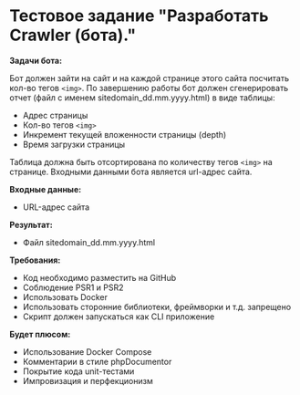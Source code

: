 # Тестовое задание "Разработать Crawler (бота)."

**Задачи бота:**

Бот должен зайти на сайт и на каждой странице этого сайта посчитать кол-во тегов `<img>`.
По завершению работы бот должен сгенерировать отчет (файл с именем sitedomain_dd.mm.yyyy.html) в виде таблицы:

* Адрес страницы
* Кол-во тегов `<img>`
* Инкремент текущей вложенности страницы (depth)
* Время загрузки страницы

Таблица должна быть отсортирована по количеству тегов `<img>` на странице. Входными данными бота является url-адрес сайта.

**Входные данные:**

* URL-адрес сайта

**Результат:**

* Файл sitedomain_dd.mm.yyyy.html

**Требования:**

* Код необходимо разместить на GitHub
* Соблюдение PSR1 и PSR2
* Использовать Docker
* Использовать сторонние библиотеки, фреймворки и т.д. запрещено
* Скрипт должен запускаться как CLI приложение

**Будет плюсом:**

* Использование Docker Compose
* Комментарии в стиле phpDocumentor
* Покрытие кода unit-тестами
* Импровизация и перфекционизм

